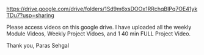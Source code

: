 https://drive.google.com/drive/folders/1Sd9m6xsDOOx1RRchqBIPq7OE41ykTDu7?usp=sharing

Please access videos on this google drive. I have uploaded all the weekly Module Videos, Weekly Project Vidoes, and 1 40 min FULL Project Video.

Thank you,
Paras Sehgal
